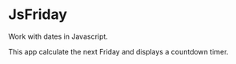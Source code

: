 # JsFriday

Work with dates in Javascript.


This app calculate the next Friday and displays a countdown timer.
